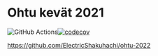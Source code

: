 # Ohtu kevät 2021

![GitHub Actions](https://github.com/ElectricShakuhachi/ohtu-2022-viikko1/workflows/CI/badge.svg)[![codecov](https://codecov.io/gh/ElectricShakuhachi/ohtu-2022-viikko1/branch/main/graph/badge.svg?token=3HFV6G8ZL9)](https://codecov.io/gh/ElectricShakuhachi/ohtu-2022-viikko1)

https://github.com/ElectricShakuhachi/ohtu-2022
